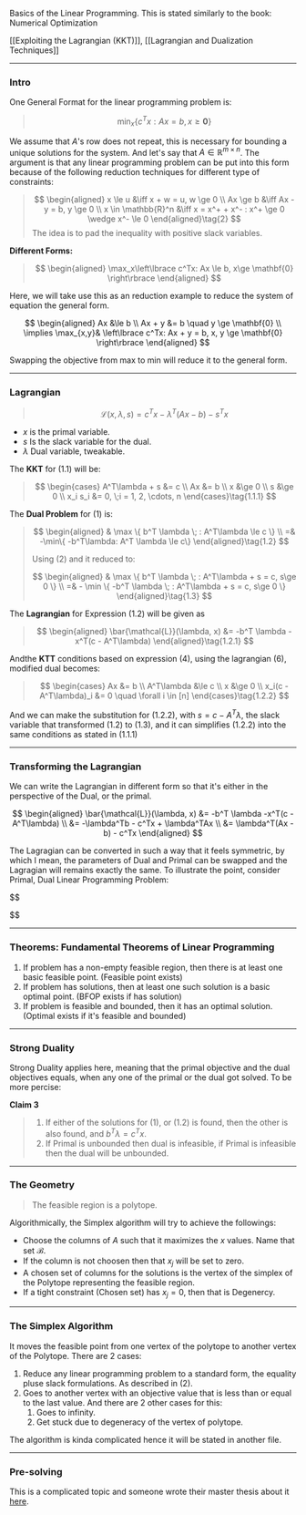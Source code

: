 Basics of the Linear Programming. 
This is stated similarly to the book: Numerical Optimization

[[Exploiting the Lagrangian (KKT)]], [[Lagrangian and Dualization Techniques]]

---
### **Intro**

One General Format for the linear programming problem is: 

> $$
> \min_x \{c^Tx : Ax = b, x \ge \mathbf{0}\}\tag{1}
> $$

We assume that $A$'s row does not repeat, this is necessary for bounding a unique solutions for the system. And let's say that $A \in \mathbb{R}^{m\times n}$. The argument is that any linear programming problem can be put into this form because of the following reduction techniques for different type of constraints: 

> $$
> \begin{aligned}
>     x \le u &\iff x + w = u, w \ge 0
>     \\
>     Ax \ge b &\iff Ax - y = b, y \ge 0
>     \\
>     x \in \mathbb{R}^n &\iff x = x^+ + x^- : x^+ \ge 0 \wedge x^- \le 0
> \end{aligned}\tag{2}
> $$
> The idea is to pad the inequality with positive slack variables. 

**Different Forms:** 

> $$
> \begin{aligned}
>   \max_x\left\lbrace
>       c^Tx: Ax \le b, x\ge \mathbf{0}
>    \right\rbrace
> \end{aligned}
> $$

Here, we will take use this as an reduction example to reduce the system of equation the general form. 

$$
\begin{aligned}
   Ax &\le b
   \\
   Ax + y &= b \quad y \ge \mathbf{0}
   \\
   \implies \max_{x,y}& \left\lbrace
      c^Tx: Ax + y = b, x, y \ge \mathbf{0}
   \right\rbrace
\end{aligned}
$$

Swapping the objective from max to min will reduce it to the general form. 


---
### **Lagrangian**

> $$
> \mathcal{L}(x, \lambda, s) = c^Tx - \lambda^T(Ax - b) - s^Tx
> \tag{1.1}
> $$

* $x$ is the primal variable. 
* $s$ Is the slack variable for the dual. 
* $\lambda$ Dual variable, tweakable. 


The **KKT** for (1.1) will be: 

> $$
> \begin{cases}
>     A^T\lambda + s &= c
>     \\
>     Ax &= b
>     \\
>     x &\ge 0
>     \\
>     s &\ge 0
>     \\
>     x_i s_i &= 0, \;i = 1, 2, \cdots, n
> \end{cases}\tag{1.1.1}
> $$


The **Dual Problem** for (1) is: 

> $$
> \begin{aligned}
>     & \max \{ b^T \lambda \; :   A^T\lambda \le c \} 
>     \\
>     =& -\min\{ -b^T\lambda: A^T \lambda \le c\} 
> \end{aligned}\tag{1.2}
> $$
> 
> Using (2) and it reduced to: 
> 
> $$
> \begin{aligned}
>     & \max \{ b^T \lambda \; : A^T\lambda + s = c, s\ge 0 \} 
>     \\
>     =& - \min \{
>             -b^T \lambda \; : A^T\lambda + s = c, s\ge 0 
>         \}
> \end{aligned}\tag{1.3}
> $$


The **Lagrangian** for Expression (1.2) will be given as 

> $$
> \begin{aligned}
>     \bar{\mathcal{L}}(\lambda, x) &= -b^T \lambda -x^T(c - A^T\lambda)
> \end{aligned}\tag{1.2.1}
> $$

Andthe **KTT** conditions based on expression (4), using the lagrangian (6), modified dual becomes: 

> $$
> \begin{cases}
>     Ax &= b 
>     \\
>     A^T\lambda &\le c 
>     \\
>     x &\ge 0
>     \\
>     x_i(c - A^T\lambda)_i &= 0 \quad \forall i \in [n]
> \end{cases}\tag{1.2.2}
> $$

And we can make the substitution for (1.2.2), with $s = c - A^T\lambda$, the slack variable that transformed (1.2) to (1.3), and it can simplifies (1.2.2) into the same conditions as stated in (1.1.1)

---
### **Transforming the Lagrangian**

We can write the Lagrangian in different form so that it's either in the perspective of the Dual, or the primal. 

$$
\begin{aligned}
   \bar{\mathcal{L}}(\lambda, x) &= -b^T \lambda -x^T(c - A^T\lambda)
   \\
   &= -\lambda^Tb - c^Tx + \lambda^TAx
   \\
   &= \lambda^T(Ax - b) - c^Tx
\end{aligned}
$$

The Lagragian can be converted in such a way that it feels symmetric, by which I mean, the parameters of Dual and Primal can be swapped and the Lagragian will remains exactly the same. To illustrate the point, consider Primal, Dual Linear Programming Problem: 

$$

$$

---
### **Theorems: Fundamental Theorems of Linear Programming**

1. If problem has a non-empty feasible region, then there is at least one basic feasible point. (Feasible point exists)
2. If problem has solutions, then at least one such solution is a basic optimal point. (BFOP exists if has solution)
3. If problem is feasible and bounded, then it has an optimal solution. (Optimal exists if it's feasible and bounded)

---
### **Strong Duality** 

Strong Duality applies here, meaning that the primal objective and the dual objectives equals, when any one of the primal or the dual got solved. To be more percise: 

**Claim 3**

> 1.  If either of the solutions for (1), or (1.2) is found, then the other is also found, and $b^T\lambda = c^Tx$. 
> 2. If Primal is unbounded then dual is infeasible, if Primal is infeasible then the dual will be unbounded. 

---
### **The Geometry**

> The feasible region is a polytope. 

Algorithmically, the Simplex algorithm will try to achieve the followings: 

* Choose the columns of $A$ such that it maximizes the $x$ values. Name that set $\mathcal{B}$. 
* If the column is not choosen then that $x_j$ will be set to zero. 
* A chosen set of columns for the solutions is the vertex of the simplex of the Polytope representing the feasible region. 
* If a tight constraint (Chosen set) has $x_j = 0$, then that is Degenercy. 


---
### **The Simplex Algorithm**

It moves the feasible point from one vertex of the polytope to another vertex of the Polytope. There are 2 cases: 

1. Reduce any linear programming problem to a standard form, the equality pluse slack formulations. As described in (2). 
2. Goes to another vertex with an objective value that is less than or equal to the last value. And there are 2 other cases for this:
   1. Goes to infinity. 
   2. Get stuck due to degeneracy of the vertex of polytope. 

The algorithm is kinda complicated hence it will be stated in another file. 


---
### **Pre-solving**

This is a complicated topic and someone wrote their master thesis about it [here](http://etd.fcla.edu/UF/UFE1000157/sadhana_v.pdf). 
